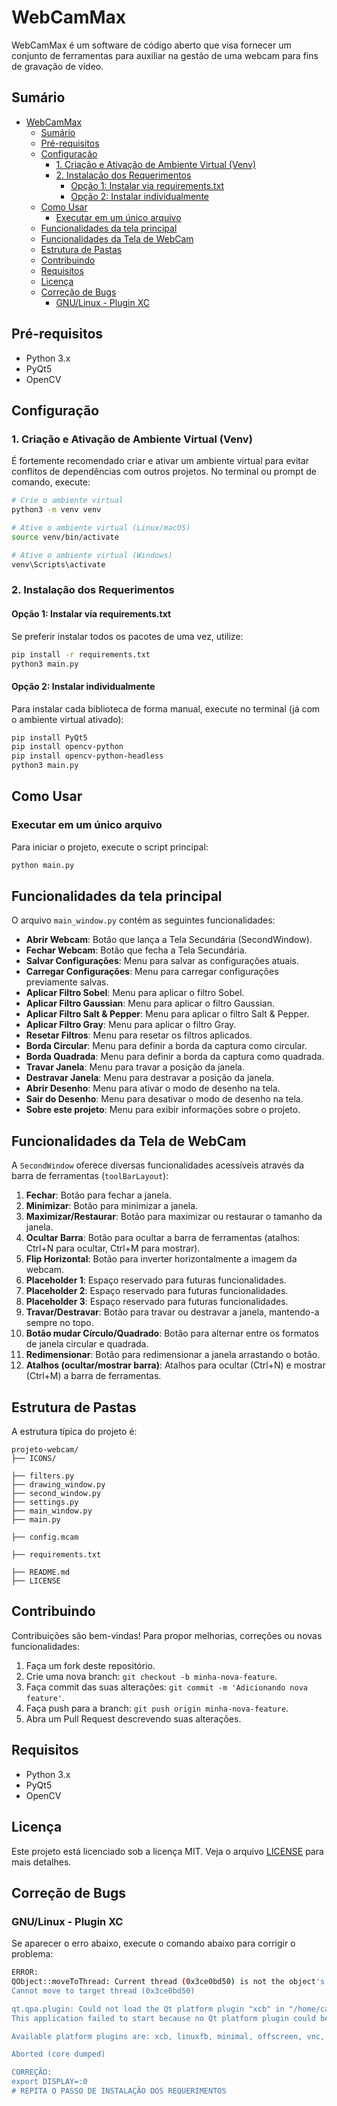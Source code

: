 # WebCamMax

WebCamMax é um software de código aberto que visa fornecer um conjunto de ferramentas para auxiliar na gestão de uma webcam para fins de gravação de vídeo.

## Sumário
- [WebCamMax](#webcammax)
  - [Sumário](#sumário)
  - [Pré-requisitos](#pré-requisitos)
  - [Configuração](#configuração)
    - [1. Criação e Ativação de Ambiente Virtual (Venv)](#1-criação-e-ativação-de-ambiente-virtual-venv)
    - [2. Instalação dos Requerimentos](#2-instalação-dos-requerimentos)
      - [Opção 1: Instalar via  requirements.txt](#opção-1-instalar-via--requirementstxt)
      - [Opção 2: Instalar individualmente](#opção-2-instalar-individualmente)
  - [Como Usar](#como-usar)
    - [Executar em um único arquivo](#executar-em-um-único-arquivo)
  - [Funcionalidades da tela principal](#funcionalidades-da-tela-principal)
  - [Funcionalidades da Tela de WebCam](#funcionalidades-da-tela-de-webcam)
  - [Estrutura de Pastas](#estrutura-de-pastas)
  - [Contribuindo](#contribuindo)
  - [Requisitos](#requisitos)
  - [Licença](#licença)
  - [Correção de Bugs](#correção-de-bugs)
    - [GNU/Linux - Plugin XC](#gnulinux---plugin-xc)

## Pré-requisitos

- Python 3.x
- PyQt5
- OpenCV

## Configuração

### 1. Criação e Ativação de Ambiente Virtual (Venv)

É fortemente recomendado criar e ativar um ambiente virtual para evitar conflitos de dependências com outros projetos. No terminal ou prompt de comando, execute:

```bash
# Crie o ambiente virtual
python3 -m venv venv

# Ative o ambiente virtual (Linux/macOS)
source venv/bin/activate

# Ative o ambiente virtual (Windows)
venv\Scripts\activate
```

### 2. Instalação dos Requerimentos

#### Opção 1: Instalar via  requirements.txt


Se preferir instalar todos os pacotes de uma vez, utilize:
```bash
pip install -r requirements.txt
python3 main.py
```

#### Opção 2: Instalar individualmente
Para instalar cada biblioteca de forma manual, execute no terminal (já com o ambiente virtual ativado):

```bash
pip install PyQt5
pip install opencv-python
pip install opencv-python-headless
python3 main.py 
```

## Como Usar

### Executar em um único arquivo

Para iniciar o projeto, execute o script principal:

```bash
python main.py
```

## Funcionalidades da tela principal

O arquivo `main_window.py` contém as seguintes funcionalidades:

- **Abrir Webcam**: Botão que lança a Tela Secundária (SecondWindow).
- **Fechar Webcam**: Botão que fecha a Tela Secundária.
- **Salvar Configurações**: Menu para salvar as configurações atuais.
- **Carregar Configurações**: Menu para carregar configurações previamente salvas.
- **Aplicar Filtro Sobel**: Menu para aplicar o filtro Sobel.
- **Aplicar Filtro Gaussian**: Menu para aplicar o filtro Gaussian.
- **Aplicar Filtro Salt & Pepper**: Menu para aplicar o filtro Salt & Pepper.
- **Aplicar Filtro Gray**: Menu para aplicar o filtro Gray.
- **Resetar Filtros**: Menu para resetar os filtros aplicados.
- **Borda Circular**: Menu para definir a borda da captura como circular.
- **Borda Quadrada**: Menu para definir a borda da captura como quadrada.
- **Travar Janela**: Menu para travar a posição da janela.
- **Destravar Janela**: Menu para destravar a posição da janela.
- **Abrir Desenho**: Menu para ativar o modo de desenho na tela.
- **Sair do Desenho**: Menu para desativar o modo de desenho na tela.
- **Sobre este projeto**: Menu para exibir informações sobre o projeto.


## Funcionalidades da Tela de WebCam

A `SecondWindow` oferece diversas funcionalidades acessíveis através da barra de ferramentas (`toolBarLayout`):

1. **Fechar**: Botão para fechar a janela.
2. **Minimizar**: Botão para minimizar a janela.
3. **Maximizar/Restaurar**: Botão para maximizar ou restaurar o tamanho da janela.
4. **Ocultar Barra**: Botão para ocultar a barra de ferramentas (atalhos: Ctrl+N para ocultar, Ctrl+M para mostrar).
5. **Flip Horizontal**: Botão para inverter horizontalmente a imagem da webcam.
6. **Placeholder 1**: Espaço reservado para futuras funcionalidades.
7. **Placeholder 2**: Espaço reservado para futuras funcionalidades.
8. **Placeholder 3**: Espaço reservado para futuras funcionalidades.
9. **Travar/Destravar**: Botão para travar ou destravar a janela, mantendo-a sempre no topo.
10. **Botão mudar Círculo/Quadrado**: Botão para alternar entre os formatos de janela circular e quadrada.
11. **Redimensionar**: Botão para redimensionar a janela arrastando o botão.
12. **Atalhos (ocultar/mostrar barra)**: Atalhos para ocultar (Ctrl+N) e mostrar (Ctrl+M) a barra de ferramentas.
## Estrutura de Pastas

A estrutura típica do projeto é:

```
projeto-webcam/
├── ICONS/

├── filters.py
├── drawing_window.py
├── second_window.py
├── settings.py
├── main_window.py
├── main.py

├── config.mcam

├── requirements.txt

├── README.md
├── LICENSE
```

## Contribuindo

Contribuições são bem-vindas! Para propor melhorias, correções ou novas funcionalidades:

1. Faça um fork deste repositório.
2. Crie uma nova branch: `git checkout -b minha-nova-feature`.
3. Faça commit das suas alterações: `git commit -m 'Adicionando nova feature'`.
4. Faça push para a branch: `git push origin minha-nova-feature`.
5. Abra um Pull Request descrevendo suas alterações.

## Requisitos

- Python 3.x
- PyQt5
- OpenCV

## Licença

Este projeto está licenciado sob a licença MIT. Veja o arquivo [LICENSE](LICENSE) para mais detalhes.

## Correção de Bugs
### GNU/Linux - Plugin XC 
Se aparecer o erro abaixo, execute o comando abaixo para corrigir o problema:

```bash
ERROR: 
QObject::moveToThread: Current thread (0x3ce0bd50) is not the object's thread (0x3d356b60).
Cannot move to target thread (0x3ce0bd50)

qt.qpa.plugin: Could not load the Qt platform plugin "xcb" in "/home/carvalho/Desktop/PESSOAL/Softwares/WebCamMax/venv/lib/python3.12/site-packages/cv2/qt/plugins" even though it was found.
This application failed to start because no Qt platform plugin could be initialized. Reinstalling the application may fix this problem.

Available platform plugins are: xcb, linuxfb, minimal, offscreen, vnc, webgl.

Aborted (core dumped)

CORREÇÃO:
export DISPLAY=:0
# REPITA O PASSO DE INSTALAÇÃO DOS REQUERIMENTOS
```